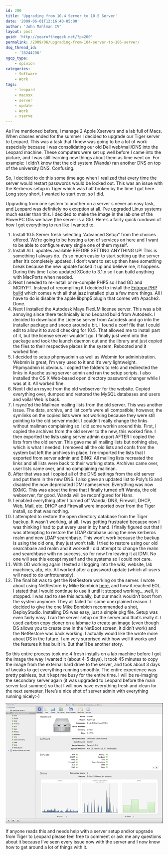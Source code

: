 ```yaml
---
id: 200
title: 'Upgrading from 10.4 Server to 10.5 Server'
date: '2009-06-01T12:16:40-05:00'
author: 'John Mahlman IV'
layout: post
guid: 'http://yearofthegeek.net/?p=200'
permalink: /2009/06/upgrading-from-104-server-to-105-server/
dsq_thread_id:
    - '28244200'
ngcp_type:
    - opinion
categories:
    - Software
    - Work
tags:
    - leopard
    - macosx
    - server
    - update
    - Work
    - xserve
---
```


As I’ve mentioned before, I manage 2 Apple Xservers and a lab full of Macs. When classes ended for the summer I decided to upgrade our Tiger server to Leopard. This was a task that I knew was going to be a lot of work especially because I was consolidating our old Dell web/mail/DNS into the Leopard machine. These computers were set up well before I came into the picture, and I was still learning new things about them as time went on. For example: I didn’t know that the old system (Wanda) ran another DNS on top of the university DNS. Confusing.

So, I decided to do this some time ago when I realized that every time the server would restart passwords would be locked out. This was an issue with the Kerberos setup in Tiger which was half broken by the time I got here. Long story short, I wanted to start over, so I did.

Upgrading from one system to another on a server s never an easy task, and Leopard was definitely no exception at all. I’ve upgraded Linux systems much easier than this. I decided to make the image in the lab one of the PowerPC G5s we have (the server is a G5). Here’s a fairly quick rundown of how I got everything to run like I wanted to.

1. Install 10.5 Server fresh selecting “Advanced Setup” from the choices offered. We’re going to be hosting a ton of services on here and I want to be able to configure every single one of them myself.
2. Install ALL updates available BEFORE SETTING ANYTHING UP! This is something I always do. it’s so much easier to start setting up the server after it’s completely updated. I don’t want to set up then have something break because the new update fucked it up and believe me, it happens. During this time I also updated XCode to 3.1.x so I can build anything with MacPorts when needed.
3. Next I needed to re-install or re-compile PHP5 so I had GD and MCRYPT. Instead of recompiling it I decided to install the [Entropy PHP build](http://www.entropy.ch/software/macosx/php/) which comes with all that jazz installed plus a few more things. All I have to do is disable the apple libphp5 plugin that comes wth Apache2. Done.
4. Next I installed the Autodesk Maya FlexLM license server. This was a bit annoying since there technically is no Leopard build from Autodesk. I decided to download the License server from Autodesk and go into the installer package and snoop around a bit. I found a conf file that I could edit to allow it to avoid checking for 10.5. That allowed me to install part of it, but the license server wouldn’t go. I finally just went into the package and took the launch daemon out and the library and just copied the files to their respective places in the system. Rebooted and it worked fine.
5. I decided to setup phpmyadmin as well as Webmin for administration. Webmin is great, I’m very used to it and it’s very lightweight. Phpmyadmin is obvious. I copied the folders to /etc and redirected the links in Apache using server admin and ran the setup scripts. I also installed the OS X Web-based open directory password changer while I was at it. All worked fine.
6. Next I did an rsync from the old webserver for the website. Copied everything over, dumped and restored the MySQL databases and users and voila! Web is back.
7. I rsync’ed the Mailman mailing lists from the old server. This was another issue. The data, archive, and list confs were all compatible; however, the symlinks on the copied lists were not working because they were still pointing to the old server model. I couldn’t really change the links without mailman complaining so I did some workin around this. First, I copied the archives from the old server to the new, this worked fine. I then exported the lists using server admin export AFTER I copied the lists from the old server. This gave me all mailing lists but nothing else, which is what I needed. I removed all the old lists and confs from the system but left the archives in place. I re-imported the lists that I exported from server admin and BING! All mailing lists recreated the links and all lists were back to their working state. Archives came over, user lists came over, and no complaining mailman.
8. After that was set I copied all of the DNS settings from the old server and put them in the new DNS. I also gave an updated list to Poly’s IS and disabled the now deprecated IDMI nameserver. Everything was now BXMC. This was about the time that I finally turned off Wanda, the old webserver, for good. Wanda will be reconfigured for Hans.
9. I enabled everything after I turned off Wanda; DNS, Firewall, DHCP, Web, Mail, etc. DHCP and Firewall were imported over from the Tiger install, so that was nothing.
10. I attempted to restore the open directory database from the Tiger backup. It wasn’t working, at all. I was getting frustrated because now I was thinking I had to put every user in by hand. I finally figured out that I was attempting to restore the LDAP database using the new kerberos realm and new LDAP searchbase. This won’t work because the backup is using the old one, they just won’t talk. I tried to restore using our old searchbase and realm and it worked! I did attempt to change the realm and searchbase with no success, so for now I’m leaving it at IDMI. No one will see this except myself and the systems so I could not care.
11. With OD working again I tested all logging into the wiki, website, lab machines, afp, etc. All worked after a password update (which all users will need to do unfrotunately).
12. The final bit was to get the NetRestore working on the server. I wrote about using NetRestore by Mike Bombich [here](http://yearofthegeek.net/2009/01/netrestore-reaches-eol-i-weep-inside-a-little/), and how it reached EOL. I stated that I would continue to use it until it stopped working….well, it stopped. I was sad to see this actually, but our mac’s wouldn’t boot from the system anymore. They all failed for some unexplained reason. I decided to give the one Mike Bombich recommended a shot, DeployStudio. Installing DS was easy, just a simple pkg file. Setup was even fairly easy. I ran the server setup on the server and that’s really it. I used carbon copy cloner on a labmac to create an image (even though DS allows you to create one in the NetBoot screen, it didn’t work) and the NetRestore was back working. I actually would like the wrote more about DS in the future. I am very surprised with how well it works and the features it has built in. But that’ll be another story.

So this entire process took me 4 fresh installs on a lab machine before I got the image the way I wanted it (about 4-5 days). It took 45 minutes to copy the image from the external hard drive to the server, and took about 3 days of tweaks to get everything running smoothly. The entire experience was pretty painless, but it kept me busy for the entire time. I will be re-imaging the secondary server again (it was upgraded to Leopard before the main server last summer) so that I will now have everything fresh and clean for the next semester. Here’s a nice shot of server admin with everything running nicely:-)

[![picture-3](/assets/uploads/2009/06/picture-3.png?resize=478%2C363 "picture-3")](/assets/uploads/2009/06/picture-3.png)

If anyone reads this and needs help with a server setup and/or upgrade from Tiger to Leopard please feel free to comment or ask me any questions about it because I’ve seen every issue now with the server and I now know how to get around a lot of things with it.
